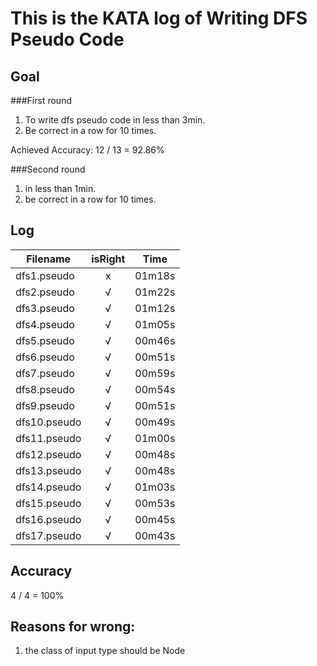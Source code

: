 # This is the KATA log of Writing DFS Pseudo Code  

## Goal
  
###First round  
  
1. To write dfs pseudo code in less than 3min.
2. Be correct in a row for 10 times.  
  
Achieved
Accuracy: 12 / 13 = 92.86%

###Second round

1. in less than 1min.
2. be correct in a row for 10 times.  
  
## Log
  
| Filename           | isRight    | Time |
| ------------------ |:----------:|:----:|
| dfs1.pseudo        |x           |01m18s|
| dfs2.pseudo        |√           |01m22s|
| dfs3.pseudo        |√           |01m12s|
| dfs4.pseudo        |√           |01m05s|
| dfs5.pseudo        |√           |00m46s|
| dfs6.pseudo        |√           |00m51s|
| dfs7.pseudo        |√           |00m59s|
| dfs8.pseudo        |√           |00m54s|
| dfs9.pseudo        |√           |00m51s|
| dfs10.pseudo       |√           |00m49s|
| dfs11.pseudo       |√           |01m00s|
| dfs12.pseudo       |√           |00m48s|
| dfs13.pseudo       |√           |00m48s|
| dfs14.pseudo       |√           |01m03s|
| dfs15.pseudo       |√           |00m53s|
| dfs16.pseudo       |√           |00m45s|
| dfs17.pseudo       |√           |00m43s|
  
## Accuracy  
  
4 / 4 = 100%
  
## Reasons for wrong:  
  
1. the class of input type should be Node
